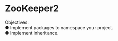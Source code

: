 # ZooKeeper2

Objectives:<br>
● Implement packages to namespace your project.<br>
● Implement inheritance.
